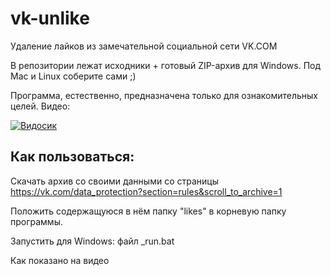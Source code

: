 # vk-unlike
Удаление лайков из замечательной социальной сети VK.COM


В репозитории лежат исходники + готовый ZIP-архив для Windows. Под Mac и Linux соберите сами ;)


Программа, естественно, предназначена только для ознакомительных целей. Видео:


[![Видосик](https://img.youtube.com/vi/MvTKHrJRRnw/0.jpg)](https://www.youtube.com/watch?v=MvTKHrJRRnw)

## Как пользоваться:
Скачать архив со своими данными со страницы https://vk.com/data_protection?section=rules&scroll_to_archive=1


Положить содержащуюся в нём папку "likes" в корневую папку программы.


Запустить для Windows: файл \_run.bat


Как показано на видео
